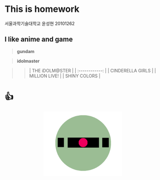 # This is homework
서울과학기술대학교 윤성현 20101262
## I like anime and game
> **gundam**

> **idolmaster**

>> | THE iDOLM@STER |
| :------------: | 
| CINDERELLA GIRLS | 
| MILLION LIVE! |
| SHINY COLORS |

# :+1: 

<p align="center">
<img src="./img/image1.png" alt="gimg" width="50%" />
</p>